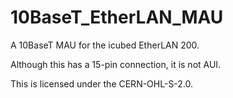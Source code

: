# 10BaseT_EtherLAN_MAU
A 10BaseT MAU for the icubed EtherLAN 200.  

Although this has a 15-pin connection, it is not AUI.

This is licensed under the CERN-OHL-S-2.0.